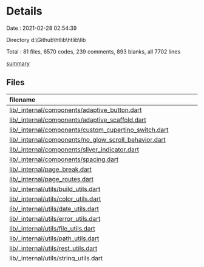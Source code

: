 # Details

Date : 2021-02-28 02:54:39

Directory d:\Github\htlib\htlib\lib

Total : 81 files,  6570 codes, 239 comments, 893 blanks, all 7702 lines

[summary](results.md)

## Files
| filename | language | code | comment | blank | total |
| :--- | :--- | ---: | ---: | ---: | ---: |
| [lib/_internal/components/adaptive_button.dart](/lib/_internal/components/adaptive_button.dart) | Dart | 108 | 0 | 12 | 120 |
| [lib/_internal/components/adaptive_scaffold.dart](/lib/_internal/components/adaptive_scaffold.dart) | Dart | 163 | 7 | 13 | 183 |
| [lib/_internal/components/custom_cupertino_switch.dart](/lib/_internal/components/custom_cupertino_switch.dart) | Dart | 408 | 59 | 61 | 528 |
| [lib/_internal/components/no_glow_scroll_behavior.dart](/lib/_internal/components/no_glow_scroll_behavior.dart) | Dart | 8 | 0 | 2 | 10 |
| [lib/_internal/components/sliver_indicator.dart](/lib/_internal/components/sliver_indicator.dart) | Dart | 16 | 0 | 3 | 19 |
| [lib/_internal/components/spacing.dart](/lib/_internal/components/spacing.dart) | Dart | 20 | 0 | 10 | 30 |
| [lib/_internal/page_break.dart](/lib/_internal/page_break.dart) | Dart | 18 | 0 | 7 | 25 |
| [lib/_internal/page_routes.dart](/lib/_internal/page_routes.dart) | Dart | 78 | 0 | 8 | 86 |
| [lib/_internal/utils/build_utils.dart](/lib/_internal/utils/build_utils.dart) | Dart | 63 | 0 | 11 | 74 |
| [lib/_internal/utils/color_utils.dart](/lib/_internal/utils/color_utils.dart) | Dart | 18 | 0 | 5 | 23 |
| [lib/_internal/utils/date_utils.dart](/lib/_internal/utils/date_utils.dart) | Dart | 4 | 0 | 2 | 6 |
| [lib/_internal/utils/error_utils.dart](/lib/_internal/utils/error_utils.dart) | Dart | 41 | 0 | 7 | 48 |
| [lib/_internal/utils/file_utils.dart](/lib/_internal/utils/file_utils.dart) | Dart | 29 | 16 | 6 | 51 |
| [lib/_internal/utils/path_utils.dart](/lib/_internal/utils/path_utils.dart) | Dart | 11 | 0 | 3 | 14 |
| [lib/_internal/utils/rest_utils.dart](/lib/_internal/utils/rest_utils.dart) | Dart | 12 | 0 | 1 | 13 |
| [lib/_internal/utils/string_utils.dart](/lib/_internal/utils/string_utils.dart) | Dart | 55 | 2 | 12 | 69 |
| [lib/_internal/utils/utils.dart](/lib/_internal/utils/utils.dart) | Dart | 22 | 0 | 6 | 28 |
| [lib/_internal/widget_view.dart](/lib/_internal/widget_view.dart) | Dart | 11 | 0 | 6 | 17 |
| [lib/app.dart](/lib/app.dart) | Dart | 89 | 0 | 7 | 96 |
| [lib/globals.dart](/lib/globals.dart) | Dart | 5 | 0 | 3 | 8 |
| [lib/injection.dart](/lib/injection.dart) | Dart | 21 | 0 | 4 | 25 |
| [lib/main.dart](/lib/main.dart) | Dart | 11 | 6 | 7 | 24 |
| [lib/resources/images.dart](/lib/resources/images.dart) | Dart | 5 | 0 | 3 | 8 |
| [lib/resources/resources.dart](/lib/resources/resources.dart) | Dart | 1 | 0 | 1 | 2 |
| [lib/src/api/core/book_api.dart](/lib/src/api/core/book_api.dart) | Dart | 4 | 0 | 2 | 6 |
| [lib/src/api/core/crud_api.dart](/lib/src/api/core/crud_api.dart) | Dart | 10 | 0 | 6 | 16 |
| [lib/src/api/firebase/book_api.dart](/lib/src/api/firebase/book_api.dart) | Dart | 78 | 0 | 13 | 91 |
| [lib/src/api/firebase/core/err/firebase_error.dart](/lib/src/api/firebase/core/err/firebase_error.dart) | Dart | 2 | 0 | 2 | 4 |
| [lib/src/api/firebase/core/firebase_core_api.dart](/lib/src/api/firebase/core/firebase_core_api.dart) | Dart | 32 | 0 | 5 | 37 |
| [lib/src/api/firebase/firebase.dart](/lib/src/api/firebase/firebase.dart) | Dart | 3 | 0 | 1 | 4 |
| [lib/src/api/firebase/renting_history_api.dart](/lib/src/api/firebase/renting_history_api.dart) | Dart | 63 | 0 | 14 | 77 |
| [lib/src/api/firebase/user_api.dart](/lib/src/api/firebase/user_api.dart) | Dart | 67 | 0 | 14 | 81 |
| [lib/src/api/htlib_api.dart](/lib/src/api/htlib_api.dart) | Dart | 8 | 0 | 2 | 10 |
| [lib/src/db/book_db.dart](/lib/src/db/book_db.dart) | Dart | 33 | 0 | 10 | 43 |
| [lib/src/db/borrow_history_db.dart](/lib/src/db/borrow_history_db.dart) | Dart | 37 | 0 | 9 | 46 |
| [lib/src/db/config_db.dart](/lib/src/db/config_db.dart) | Dart | 11 | 0 | 5 | 16 |
| [lib/src/db/core/crud_db.dart](/lib/src/db/core/crud_db.dart) | Dart | 7 | 0 | 5 | 12 |
| [lib/src/db/core_db.dart](/lib/src/db/core_db.dart) | Dart | 24 | 0 | 7 | 31 |
| [lib/src/db/htlib_db.dart](/lib/src/db/htlib_db.dart) | Dart | 29 | 0 | 4 | 33 |
| [lib/src/db/user_db.dart](/lib/src/db/user_db.dart) | Dart | 31 | 0 | 8 | 39 |
| [lib/src/model/book_base.dart](/lib/src/model/book_base.dart) | Dart | 86 | 0 | 18 | 104 |
| [lib/src/model/book_base.g.dart](/lib/src/model/book_base.g.dart) | Dart | 48 | 4 | 8 | 60 |
| [lib/src/model/renting_history.dart](/lib/src/model/renting_history.dart) | Dart | 82 | 3 | 15 | 100 |
| [lib/src/model/renting_history.g.dart](/lib/src/model/renting_history.g.dart) | Dart | 45 | 4 | 8 | 57 |
| [lib/src/model/user.dart](/lib/src/model/user.dart) | Dart | 96 | 3 | 19 | 118 |
| [lib/src/model/user.g.dart](/lib/src/model/user.g.dart) | Dart | 51 | 4 | 8 | 63 |
| [lib/src/services/book/adding_book_dialog_service.dart](/lib/src/services/book/adding_book_dialog_service.dart) | Dart | 13 | 0 | 2 | 15 |
| [lib/src/services/book/excel_service.dart](/lib/src/services/book/excel_service.dart) | Dart | 56 | 0 | 13 | 69 |
| [lib/src/services/book_service.dart](/lib/src/services/book_service.dart) | Dart | 83 | 0 | 19 | 102 |
| [lib/src/services/core/crud_service.dart](/lib/src/services/core/crud_service.dart) | Dart | 10 | 0 | 7 | 17 |
| [lib/src/services/renting_history_service.dart](/lib/src/services/renting_history_service.dart) | Dart | 76 | 0 | 17 | 93 |
| [lib/src/services/state_management/core/list/list_bloc.dart](/lib/src/services/state_management/core/list/list_bloc.dart) | Dart | 38 | 0 | 11 | 49 |
| [lib/src/services/state_management/core/list/list_bloc.freezed.dart](/lib/src/services/state_management/core/list/list_bloc.freezed.dart) | Dart | 790 | 47 | 123 | 960 |
| [lib/src/services/state_management/core/list/list_event.dart](/lib/src/services/state_management/core/list/list_event.dart) | Dart | 8 | 0 | 2 | 10 |
| [lib/src/services/state_management/core/list/list_state.dart](/lib/src/services/state_management/core/list/list_state.dart) | Dart | 7 | 0 | 2 | 9 |
| [lib/src/services/user_service.dart](/lib/src/services/user_service.dart) | Dart | 90 | 0 | 18 | 108 |
| [lib/src/utils/app_config.dart](/lib/src/utils/app_config.dart) | Dart | 15 | 0 | 2 | 17 |
| [lib/src/utils/painter/logo.dart](/lib/src/utils/painter/logo.dart) | Dart | 440 | 0 | 38 | 478 |
| [lib/src/view/book_management/book_management_binding.dart](/lib/src/view/book_management/book_management_binding.dart) | Dart | 63 | 0 | 10 | 73 |
| [lib/src/view/book_management/book_management_screen.dart](/lib/src/view/book_management/book_management_screen.dart) | Dart | 194 | 0 | 13 | 207 |
| [lib/src/view/book_management/components/book_bottom_bar.dart](/lib/src/view/book_management/components/book_bottom_bar.dart) | Dart | 95 | 0 | 5 | 100 |
| [lib/src/view/book_management/components/book_list_tile.dart](/lib/src/view/book_management/components/book_list_tile.dart) | Dart | 44 | 0 | 4 | 48 |
| [lib/src/view/book_management/components/book_screen.dart](/lib/src/view/book_management/components/book_screen.dart) | Dart | 226 | 0 | 8 | 234 |
| [lib/src/view/book_management/components/dialog/adding_book_dialog.dart](/lib/src/view/book_management/components/dialog/adding_book_dialog.dart) | Dart | 383 | 6 | 17 | 406 |
| [lib/src/view/home/home_binding.dart](/lib/src/view/home/home_binding.dart) | Dart | 3 | 0 | 3 | 6 |
| [lib/src/view/home/home_screen.dart](/lib/src/view/home/home_screen.dart) | Dart | 125 | 0 | 7 | 132 |
| [lib/src/view/renting_history_management/components/renting_history_card.dart](/lib/src/view/renting_history_management/components/renting_history_card.dart) | Dart | 313 | 1 | 12 | 326 |
| [lib/src/view/renting_history_management/components/renting_history_screen.dart](/lib/src/view/renting_history_management/components/renting_history_screen.dart) | Dart | 37 | 0 | 4 | 41 |
| [lib/src/view/renting_history_management/renting_history_management_binding.dart](/lib/src/view/renting_history_management/renting_history_management_binding.dart) | Dart | 2 | 0 | 2 | 4 |
| [lib/src/view/renting_history_management/renting_history_management_screen.dart](/lib/src/view/renting_history_management/renting_history_management_screen.dart) | Dart | 198 | 4 | 25 | 227 |
| [lib/src/view/settings/components/setting_bottom_bar.dart](/lib/src/view/settings/components/setting_bottom_bar.dart) | Dart | 33 | 0 | 5 | 38 |
| [lib/src/view/settings/setting_screen.dart](/lib/src/view/settings/setting_screen.dart) | Dart | 115 | 0 | 6 | 121 |
| [lib/src/view/user_management/components/user_bottom_bar.dart](/lib/src/view/user_management/components/user_bottom_bar.dart) | Dart | 96 | 0 | 5 | 101 |
| [lib/src/view/user_management/components/user_grid_tile.dart](/lib/src/view/user_management/components/user_grid_tile.dart) | Dart | 101 | 0 | 8 | 109 |
| [lib/src/view/user_management/components/user_list_tile.dart](/lib/src/view/user_management/components/user_list_tile.dart) | Dart | 47 | 0 | 4 | 51 |
| [lib/src/view/user_management/components/user_screen.dart](/lib/src/view/user_management/components/user_screen.dart) | Dart | 258 | 0 | 13 | 271 |
| [lib/src/view/user_management/user_management_binding.dart](/lib/src/view/user_management/user_management_binding.dart) | Dart | 2 | 0 | 2 | 4 |
| [lib/src/view/user_management/user_management_screen.dart](/lib/src/view/user_management/user_management_screen.dart) | Dart | 266 | 1 | 16 | 283 |
| [lib/src/widget/htlib_sliver_app_bar.dart](/lib/src/widget/htlib_sliver_app_bar.dart) | Dart | 77 | 0 | 4 | 81 |
| [lib/strings.dart](/lib/strings.dart) | Dart | 0 | 0 | 1 | 1 |
| [lib/styles.dart](/lib/styles.dart) | Dart | 202 | 72 | 82 | 356 |

[summary](results.md)
